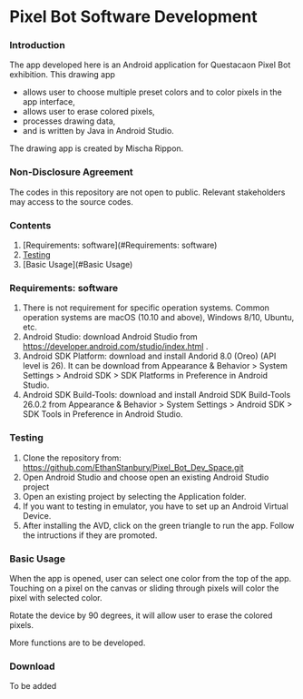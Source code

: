 # Pixel Bot Software Development

### Introduction
The app developed here is an Android application for Questacaon Pixel Bot exhibition. This drawing app 

* allows user to choose multiple preset colors and to color pixels in the app interface,
* allows user to erase colored pixels,
* processes drawing data,
* and is written by Java in Android Studio.

The drawing app is created by Mischa Rippon.

### Non-Disclosure Agreement
The codes in this repository are not open to public. Relevant stakeholders may access to the source codes.

### Contents
1. [Requirements: software](#Requirements: software)
2. [Testing](#Testing)
2. [Basic Usage](#Basic Usage)

### Requirements: software
1. There is not requirement for specific operation systems. Common operation systems are macOS (10.10 and above), Windows 8/10, Ubuntu, etc.
2. Android Studio: download Android Studio from https://developer.android.com/studio/index.html .
3. Android SDK Platform: download and install Andorid 8.0 (Oreo) (API level is 26). It can be download from Appearance & Behavior > System Settings > Android SDK > SDK Platforms in Preference in Android Studio.
4. Android SDK Build-Tools: download and install Android SDK Build-Tools 26.0.2 from Appearance & Behavior > System Settings > Android SDK > SDK Tools in Preference in Android Studio.

### Testing
1. Clone the repository from: https://github.com/EthanStanbury/Pixel_Bot_Dev_Space.git
2. Open Android Studio and choose open an existing Android Studio project
3. Open an existing project by selecting the Application folder.
4. If you want to testing in emulator, you have to set up an Android Virtual Device.
5. After installing the AVD, click on the green triangle to run the app. Follow the intructions if they are promoted.

### Basic Usage 
When the app is opened, user can select one color from the top of the app. Touching on a pixel on the canvas or sliding through pixels will color the pixel with selected color. 

Rotate the device by 90 degrees, it will allow user to erase the colored pixels.

More functions are to be developed.

### Download
To be added